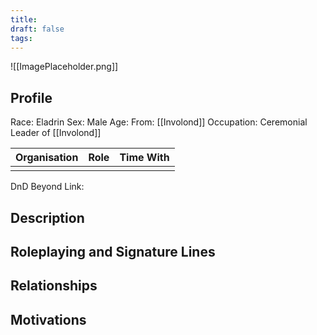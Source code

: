 ```yaml
---
title: 
draft: false
tags:
---
```

![[ImagePlaceholder.png]]

## Profile
Race: Eladrin
Sex: Male
Age:
From: [[Involond]] 
Occupation: Ceremonial Leader of [[Involond]] 

| Organisation | Role | Time With |
| ------------ | ---- | --------- |
|              |      |           

DnD Beyond Link:

## Description

## Roleplaying and Signature Lines

## Relationships

## Motivations




